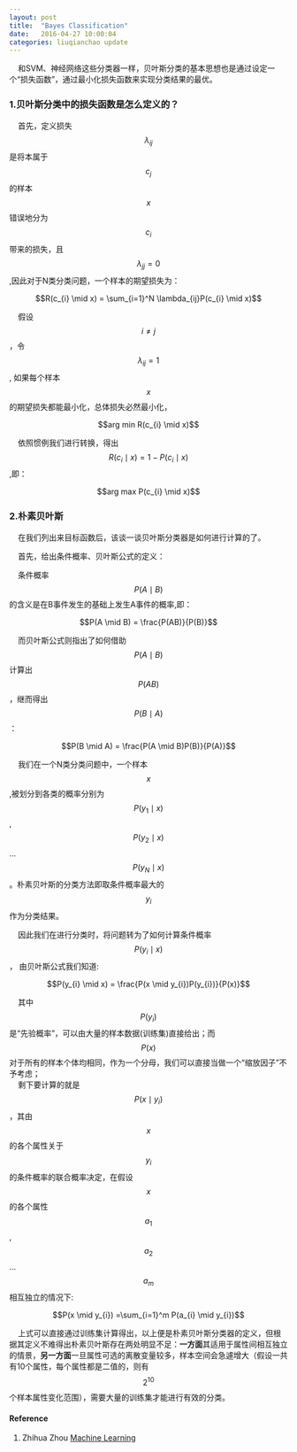 ```yaml
---
layout: post
title:  "Bayes Classification"
date:   2016-04-27 10:00:04
categories: liuqianchao update
---
```


&nbsp;&nbsp;&nbsp;&nbsp;和SVM、神经网络这些分类器一样，贝叶斯分类的基本思想也是通过设定一个“损失函数”，通过最小化损失函数来实现分类结果的最优。


### 1.贝叶斯分类中的损失函数是怎么定义的？
&nbsp;&nbsp;&nbsp;&nbsp;首先，定义损失$$\lambda_{ij}$$是将本属于$$c_{j}$$的样本$$x$$错误地分为$$c_{i}$$带来的损失，且$$\lambda_{jj}=0$$,因此对于N类分类问题，一个样本的期望损失为：

<div align="center">$$R(c_{i} \mid x) = \sum_{i=1}^N \lambda_{ij}P(c_{i} \mid x)$$</div>

&nbsp;&nbsp;&nbsp;&nbsp;假设$$i≠j$$，令$$\lambda_{ij}=1$$, 如果每个样本$$x$$的期望损失都能最小化，总体损失必然最小化，

<div align="center">$$arg min R(c_{i} \mid x)$$</div>

&nbsp;&nbsp;&nbsp;&nbsp;依照惯例我们进行转换，得出$$R(c_{i} \mid x) = 1 - P(c_{i} \mid x)$$,即：

<div align="center">$$arg max P(c_{i} \mid x)$$</div>


### 2.朴素贝叶斯
&nbsp;&nbsp;&nbsp;&nbsp;在我们列出来目标函数后，该谈一谈贝叶斯分类器是如何进行计算的了。

&nbsp;&nbsp;&nbsp;&nbsp;首先，给出条件概率、贝叶斯公式的定义：

&nbsp;&nbsp;&nbsp;&nbsp;条件概率$$P(A \mid B)$$的含义是在B事件发生的基础上发生A事件的概率,即：   

<div align="center">$$P(A \mid B) = \frac{P(AB)}{P(B)}$$</div>

&nbsp;&nbsp;&nbsp;&nbsp;而贝叶斯公式则指出了如何借助$$P(A \mid B)$$计算出$$P(AB)$$，继而得出$$P(B \mid A)$$：

<div align="center">$$P(B \mid A) = \frac{P(A \mid B)P(B)}{P(A)}$$</div>

&nbsp;&nbsp;&nbsp;&nbsp;我们在一个N类分类问题中，一个样本$$x$$,被划分到各类的概率分别为$$P(y_{1} \mid x)$$, $$P(y_{2} \mid x)$$...$$P(y_{N} \mid x)$$。朴素贝叶斯的分类方法即取条件概率最大的$$y_{i}$$作为分类结果。

&nbsp;&nbsp;&nbsp;&nbsp;因此我们在进行分类时，将问题转为了如何计算条件概率$$P(y_{i} \mid x)$$， 由贝叶斯公式我们知道:

<div align="center">$$P(y_{i} \mid x) = \frac{P(x \mid y_{i})P(y_{i})}{P(x)}$$</div>

&nbsp;&nbsp;&nbsp;&nbsp;其中$$P(y_{i})$$是“先验概率”，可以由大量的样本数据(训练集)直接给出；而$$P(x)$$对于所有的样本个体均相同，作为一个分母，我们可以直接当做一个“缩放因子”不予考虑；    
&nbsp;&nbsp;&nbsp;&nbsp;剩下要计算的就是$$P(x \mid y_{i})$$，其由$$x$$的各个属性关于$$y_{i}$$的条件概率的联合概率决定，在假设$$x$$的各个属性$$a_{1}$$, $$a_{2}$$...$$a_{m}$$相互独立的情况下:

<div align="center">$$P(x \mid y_{i}) =\sum_{i=1}^m P(a_{i} \mid y_{i})$$</div>

&nbsp;&nbsp;&nbsp;&nbsp;上式可以直接通过训练集计算得出，以上便是朴素贝叶斯分类器的定义，但根据其定义不难得出朴素贝叶斯存在两处明显不足：**一方面**其适用于属性间相互独立的情景，**另一方面**一旦属性可选的离散变量较多，样本空间会急遽增大（假设一共有10个属性，每个属性都是二值的，则有$$2^{10}$$个样本属性变化范围），需要大量的训练集才能进行有效的分类。



#### Reference
1. Zhihua Zhou [Machine Learning](https://www.amazon.cn/%E6%9C%BA%E5%99%A8%E5%AD%A6%E4%B9%A0-%E5%91%A8%E5%BF%97%E5%8D%8E/dp/B01ARKEV1G/ref=sr_1_1?ie=UTF8&qid=1461769135&sr=8-1&keywords=%E6%9C%BA%E5%99%A8%E5%AD%A6%E4%B9%A0)

